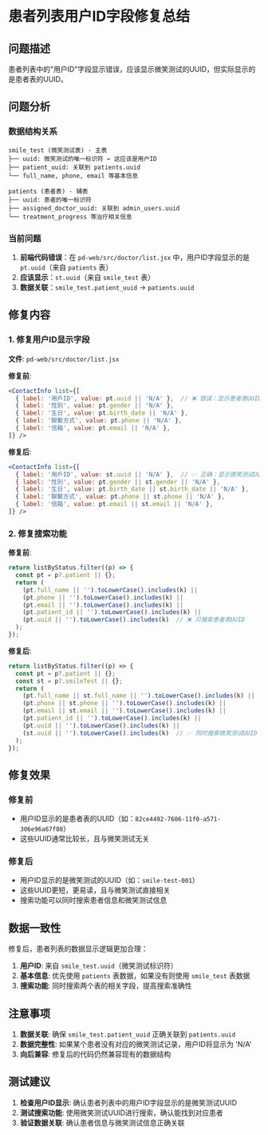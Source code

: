 # 患者列表用户ID字段修复总结

## 问题描述

患者列表中的"用户ID"字段显示错误，应该显示微笑测试的UUID，但实际显示的是患者表的UUID。

## 问题分析

### 数据结构关系
```
smile_test (微笑测试表) - 主表
├── uuid: 微笑测试的唯一标识符 ← 这应该是用户ID
├── patient_uuid: 关联到 patients.uuid
└── full_name, phone, email 等基本信息

patients (患者表) - 辅表
├── uuid: 患者的唯一标识符
├── assigned_doctor_uuid: 关联到 admin_users.uuid
└── treatment_progress 等治疗相关信息
```

### 当前问题
1. **前端代码错误**：在 `pd-web/src/doctor/list.jsx` 中，用户ID字段显示的是 `pt.uuid`（来自 `patients` 表）
2. **应该显示**：`st.uuid`（来自 `smile_test` 表）
3. **数据关联**：`smile_test.patient_uuid` → `patients.uuid`

## 修复内容

### 1. 修复用户ID显示字段

**文件**: `pd-web/src/doctor/list.jsx`

**修复前**:
```jsx
<ContactInfo list={[
  { label: '用戶ID', value: pt.uuid || 'N/A' },  // ❌ 错误：显示患者表UUID
  { label: '性別', value: pt.gender || 'N/A' },
  { label: '生日', value: pt.birth_date || 'N/A' },
  { label: '聯繫方式', value: pt.phone || 'N/A' },
  { label: '信箱', value: pt.email || 'N/A' },
]} />
```

**修复后**:
```jsx
<ContactInfo list={[
  { label: '用戶ID', value: st.uuid || 'N/A' },  // ✅ 正确：显示微笑测试UUID
  { label: '性別', value: pt.gender || st.gender || 'N/A' },
  { label: '生日', value: pt.birth_date || st.birth_date || 'N/A' },
  { label: '聯繫方式', value: pt.phone || st.phone || 'N/A' },
  { label: '信箱', value: pt.email || st.email || 'N/A' },
]} />
```

### 2. 修复搜索功能

**修复前**:
```jsx
return listByStatus.filter((p) => {
  const pt = p?.patient || {};
  return (
    (pt.full_name || '').toLowerCase().includes(k) ||
    (pt.phone || '').toLowerCase().includes(k) ||
    (pt.email || '').toLowerCase().includes(k) ||
    (pt.patient_id || '').toLowerCase().includes(k) ||
    (pt.uuid || '').toLowerCase().includes(k)  // ❌ 只搜索患者表UUID
  );
});
```

**修复后**:
```jsx
return listByStatus.filter((p) => {
  const pt = p?.patient || {};
  const st = p?.smileTest || {};
  return (
    (pt.full_name || st.full_name || '').toLowerCase().includes(k) ||
    (pt.phone || st.phone || '').toLowerCase().includes(k) ||
    (pt.email || st.email || '').toLowerCase().includes(k) ||
    (pt.patient_id || '').toLowerCase().includes(k) ||
    (pt.uuid || '').toLowerCase().includes(k) ||
    (st.uuid || '').toLowerCase().includes(k)  // ✅ 同时搜索微笑测试UUID
  );
});
```

## 修复效果

### 修复前
- 用户ID显示的是患者表的UUID（如：`82ce4492-7606-11f0-a571-306e96a67f88`）
- 这些UUID通常比较长，且与微笑测试无关

### 修复后
- 用户ID显示的是微笑测试的UUID（如：`smile-test-001`）
- 这些UUID更短，更易读，且与微笑测试直接相关
- 搜索功能可以同时搜索患者信息和微笑测试信息

## 数据一致性

修复后，患者列表的数据显示逻辑更加合理：

1. **用户ID**: 来自 `smile_test.uuid`（微笑测试标识符）
2. **基本信息**: 优先使用 `patients` 表数据，如果没有则使用 `smile_test` 表数据
3. **搜索功能**: 同时搜索两个表的相关字段，提高搜索准确性

## 注意事项

1. **数据关联**: 确保 `smile_test.patient_uuid` 正确关联到 `patients.uuid`
2. **数据完整性**: 如果某个患者没有对应的微笑测试记录，用户ID将显示为 'N/A'
3. **向后兼容**: 修复后的代码仍然兼容现有的数据结构

## 测试建议

1. **检查用户ID显示**: 确认患者列表中的用户ID字段显示的是微笑测试UUID
2. **测试搜索功能**: 使用微笑测试UUID进行搜索，确认能找到对应患者
3. **验证数据关联**: 确认患者信息与微笑测试信息正确关联
